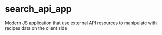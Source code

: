 # search_api_app
Modern JS application that use external API resources to manipulate with recipes data on the client side
